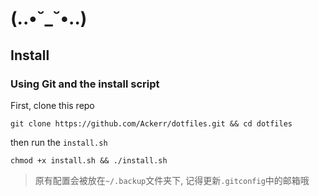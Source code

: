 # (..•˘_˘•..)

## Install

### Using Git and the  install script

First, clone this repo
```
git clone https://github.com/Ackerr/dotfiles.git && cd dotfiles
```

then run the `install.sh`
```
chmod +x install.sh && ./install.sh
```
> 原有配置会被放在`~/.backup`文件夹下, 记得更新`.gitconfig`中的邮箱哦
